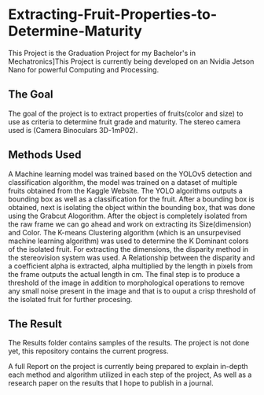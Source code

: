 # Extracting-Fruit-Properties-to-Determine-Maturity
This Project is the Graduation Project for my Bachelor's in Mechatronics]This Project is currently being developed on an Nvidia Jetson Nano for powerful Computing and Processing.

<h2> The Goal </h2>
The goal of the project is to extract properties of fruits(color and size) to use as criteria to determine fruit grade and maturity. The stereo camera used is (Camera Binoculars 3D-1mP02). 

<h2> Methods Used </h2>
A Machine learning model was trained based on the <super>YOLOv5 detection</super> and classification algorithm, the model was trained on a dataset of multiple fruits obtained from the Kaggle Website. The YOLO algorithms outputs a bounding box as well as a classification for the fruit. After a bounding box is obtained, next is isolating the object within the bounding box, that was done using the <super>Grabcut Alogorithm</super>. After the object is completely isolated from the raw frame we can go ahead and work on extracting its Size(dimension) and Color. <super>The K-means Clustering algorithm</super> (which is an unsurpevised machine learning algorithm) was used to determine the K Dominant colors of the isolated fruit. For extracting the dimensions, the <super>disparity</super> method in the stereovision system was used. A Relationship between the disparity and a coefficient <super>alpha</super> is extracted, <super>alpha</super> multiplied by the length in pixels from the frame outputs the actual length in cm. The final step is to produce a threshold of the image in addition to morphological operations to remove any small noise present in the image and that is to ouput a crisp threshold of the isolated fruit for further procesing.

<h2> The Result </h2>
The Results folder contains samples of the results. The project is not done yet, this repository contains the current progress.

A full Report on the project is currently being prepared to explain in-depth each method and algorithm utilized in each step of the project, As well as a research paper on the results that I hope to publish in a journal.
